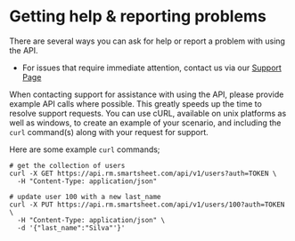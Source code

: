 # Getting help & reporting problems

There are several ways you can ask for help or report a problem with using the API.

* For issues that require immediate attention, contact us via our [Support Page](https://help.smartsheet.com/contact/resource-management)

When contacting support for assistance with using the API, please provide example API calls where possible. This greatly speeds up the time to resolve support requests. You can use cURL, available on unix platforms as well as windows, to create an example of your scenario, and including the `curl` command(s) along with your request for support.

Here are some example `curl` commands;

```
# get the collection of users
curl -X GET https://api.rm.smartsheet.com/api/v1/users?auth=TOKEN \
  -H "Content-Type: application/json"

# update user 100 with a new last_name
curl -X PUT https://api.rm.smartsheet.com/api/v1/users/100?auth=TOKEN \
  -H "Content-Type: application/json" \
  -d '{"last_name":"Silva"'}'
```
